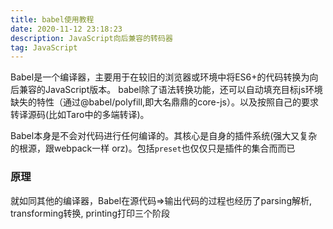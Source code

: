 ```yaml
---
title: babel使用教程
date: 2020-11-12 23:18:23
description: JavaScript向后兼容的转码器
tag: JavaScript
---
```


​	Babel是一个编译器，主要用于在较旧的浏览器或环境中将ES6+的代码转换为向后兼容的JavaScript版本。 babel除了语法转换功能，还可以自动填充目标js环境缺失的特性（通过@babel/polyfill,即大名鼎鼎的core-js）。以及按照自己的要求转译源码(比如Taro中的多端转译)。

Babel本身是不会对代码进行任何编译的。其核心是自身的插件系统(强大又复杂的根源，跟webpack一样 orz)。包括`preset`也仅仅只是插件的集合而而已



### 原理

就如同其他的编译器，Babel在源代码=>输出代码的过程也经历了parsing解析, transforming转换, printing打印三个阶段

